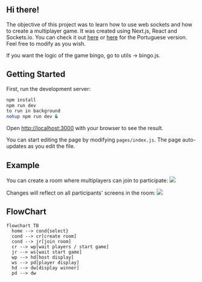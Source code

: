 ## Hi there!

The objective of this project was to learn how to use web sockets and how to create a multiplayer game. It was created using Next.js, React and Sockets.io. You can check it out [here](http://bingo-oandre.herokuapp.com/en) or [here](http://bingo-oandre.herokuapp.com/) for the Portuguese version. Feel free to modify as you wish.

If you want the logic of the game bingo, go to utils → bingo.js.



## Getting Started

First, run the development server:

```bash
npm install
npm run dev
to run in background
nohup npm run dev &

```

Open [http://localhost:3000](http://localhost:3000) with your browser to see the result.

You can start editing the page by modifying `pages/index.js`. The page auto-updates as you edit the file.

## Example

You can create a room where multiplayers can join to participate:
![](https://github.com/andres0ares/bingo/blob/main/public/bingo_prev1.gif)

Changes will reflect on all participants' screens in the room:
![](https://github.com/andres0ares/bingo/blob/main/public/bingo_prev2.gif)

## FlowChart

```mermaid
flowchart TB
  home --> cond{select}
  cond --> cr[create room]
  cond --> jr[join room]
  cr --> wp[wait players / start game]
  jr --> ws[wait start game]
  wp --> hd[host display]
  ws --> pd[player display]
  hd --> dw[display winner]
  pd --> dw
  
```
